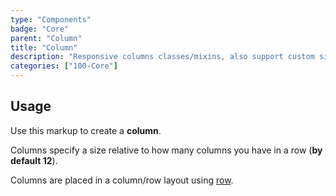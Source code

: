 ```yaml
---
type: "Components"
badge: "Core"
parent: "Column"
title: "Column"
description: "Responsive columns classes/mixins, also support custom size."
categories: ["100-Core"]
---
```


## Usage

Use this markup to create a **column**.

<script type="text/plain" class="language-markup">
  <div class="col-12 col-6-sm col-4-md">
    <!-- content -->
  </div>
</script>

Columns specify a size relative to how many columns you have in a row (**by default 12**).

Columns are placed in a column/row layout using [row](/components/row).
